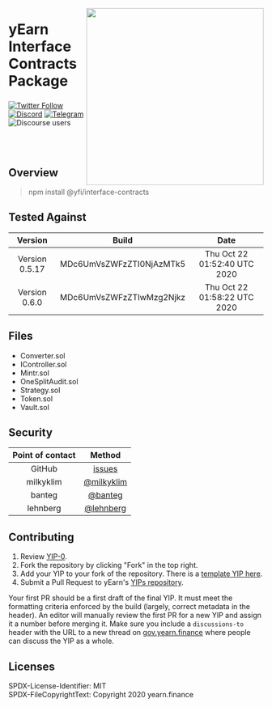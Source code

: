 <!-- copyright 2020 yearn.finance && the contributors -->
<p align="center">
 <img src="https://raw.githubusercontent.com/gist/sambacha/9a62174a080ead34271ff5d187a24343/raw/02cad2900f4cedb87895cc57729030e095d2869f/gh_banner.svg" align="right" width="350">
	<h1 align="left">yEarn Interface Contracts Package</h1>
 <h3 align="center"> </h3>
 <p align="center">
<align="center">

 [![Twitter Follow](https://img.shields.io/twitter/follow/iearnfinance.svg?label=iearnfinance&style=social)](https://twitter.com/iearnfinance) [![Discord](https://img.shields.io/discord/734804446353031319.svg?color=768AD4&label=discord&logo=https%3A%2F%2Fdiscordapp.com%2Fassets%2F8c9701b98ad4372b58f13fd9f65f966e.svg)](https://discordapp.com/channels/734804446353031319/) [![Telegram](https://img.shields.io/badge/chat-on%20Telegram-blue.svg)](https://t.me/yearnfinance) <img alt="Discourse users" src="https://img.shields.io/discourse/users?server=https%3A%2F%2Fgov.yearn.finance%2F">

 </center>
  </p>
</p>
<br />
<br />


## Overview

> npm install @yfi/interface-contracts

## Tested Against
<!-- You can find specific versioning information used here at https://gist.github.com/sambacha/116b0dfc5c99cc8905545d63002b8f94 -->

| Version | Build | Date|
| :---: | :---: | :---: |
| Version 0.5.17 | MDc6UmVsZWFzZTI0NjAzMTk5 | Thu Oct 22 01:52:40 UTC 2020 |
| Version 0.6.0 | MDc6UmVsZWFzZTIwMzg2Njkz | Thu Oct 22 01:58:22 UTC 2020 |



## Files

- Converter.sol 
- IController.sol  
- Mintr.sol
- OneSplitAudit.sol 
- Strategy.sol  
- Token.sol 
- Vault.sol

## Security

| Point of contact  |  Method  |
| :---: | :---: |
| GitHub | [issues](https://github.com/iearn-finance/yearn-security/issues?q=is%3Aissue+is%3Aopen+sort%3Aupdated-desc) |
| milkyklim | [@milkyklim](https://github.com/milkyklim) |
| banteg | [@banteg](https://github.com/banteg) |
| lehnberg | [@lehnberg](https://github.com/lehnberg) |

## Contributing

 1. Review [YIP-0](YIPS/yip-0.md).
 2. Fork the repository by clicking "Fork" in the top right.
 3. Add your YIP to your fork of the repository. There is a [template YIP
here](yip-X.md).
 4. Submit a Pull Request to yEarn's [YIPs
repository](https://github.com/iearn-finance/YIPS/).

Your first PR should be a first draft of the final YIP. It must meet the
formatting criteria enforced by the build (largely, correct metadata in the
header). An editor will manually review the first PR for a new YIP and assign
it a number before merging it. Make sure you include a `discussions-to` header
with the URL to a new thread on
[gov.yearn.finance](https://gov.yearn.finance/) where people can discuss the YIP as a whole.


## Licenses 

SPDX-License-Identifier: MIT <br>
SPDX-FileCopyrightText: Copyright 2020 yearn.finance  
